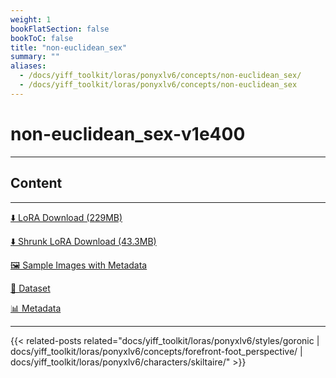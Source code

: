 ```yaml
---
weight: 1
bookFlatSection: false
bookToC: false
title: "non-euclidean_sex"
summary: ""
aliases:
  - /docs/yiff_toolkit/loras/ponyxlv6/concepts/non-euclidean_sex/
  - /docs/yiff_toolkit/loras/ponyxlv6/concepts/non-euclidean_sex
---
```


<!--markdownlint-disable MD025 MD033 -->

# non-euclidean_sex-v1e400

---

## Content

---

[⬇️ LoRA Download (229MB)](https://huggingface.co/k4d3/yiff_toolkit/resolve/main/ponyxl_loras/non-euclidean_sex-v1e400.safetensors?download=true)

[⬇️ Shrunk LoRA Download (43.3MB)](https://huggingface.co/k4d3/yiff_toolkit/resolve/main/ponyxl_loras_shrunk_2/non-euclidean_sex-v1e400_frockpt1_th-3.55.safetensors?download=true)

[🖼️ Sample Images with Metadata](https://huggingface.co/k4d3/yiff_toolkit/tree/main/static/{})

[📐 Dataset](https://huggingface.co/datasets/k4d3/furry/tree/main/non-euclidean_sex)

[📊 Metadata](https://huggingface.co/k4d3/yiff_toolkit/raw/main/ponyxl_loras/non-euclidean_sex-v1e400.json)

---

{{< related-posts related="docs/yiff_toolkit/loras/ponyxlv6/styles/goronic | docs/yiff_toolkit/loras/ponyxlv6/concepts/forefront-foot_perspective/ | docs/yiff_toolkit/loras/ponyxlv6/characters/skiltaire/" >}}
